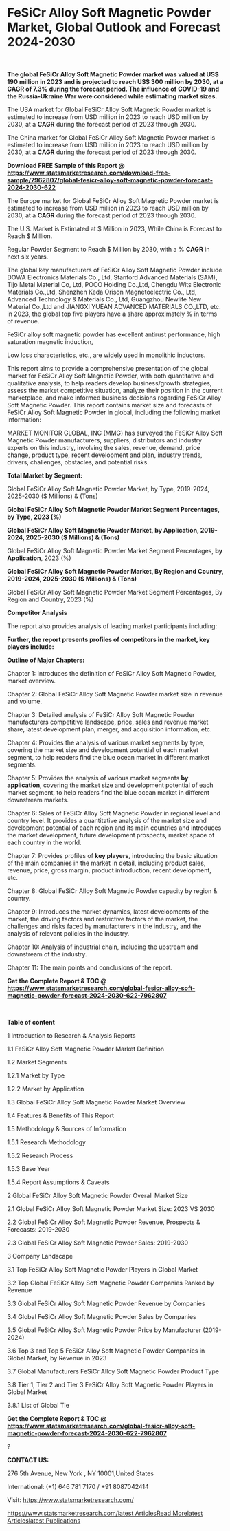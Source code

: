 <h1>FeSiCr Alloy Soft Magnetic Powder Market, Global Outlook and Forecast 2024-2030</h1><br/><p><strong>The global FeSiCr Alloy Soft Magnetic Powder market was valued at US$ 190 million in 2023 and is projected to reach US$ 300 million by 2030, at a <strong>CAGR</strong> of 7.3% during the forecast period. The influence of COVID-19 and the Russia-Ukraine War were considered while estimating market sizes.</strong></p>
 
 
 
 <p>The USA market for Global FeSiCr Alloy Soft Magnetic Powder market is estimated to increase from USD million in 2023 to reach USD million by 2030, at a <strong>CAGR</strong> during the forecast period of 2023 through 2030.</p>
 
 
 
 <p>The China market for Global FeSiCr Alloy Soft Magnetic Powder market is estimated to increase from USD million in 2023 to reach USD million by 2030, at a <strong>CAGR</strong> during the forecast period of 2023 through 2030.</p>
 
 
 
 <p><strong>Download FREE Sample of this Report @ <a href="https://www.statsmarketresearch.com/download-free-sample/7962807/global-fesicr-alloy-soft-magnetic-powder-forecast-2024-2030-622">https://www.statsmarketresearch.com/download-free-sample/7962807/global-fesicr-alloy-soft-magnetic-powder-forecast-2024-2030-622</a></strong></p>
 
 
 
 <p>The Europe market for Global FeSiCr Alloy Soft Magnetic Powder market is estimated to increase from USD million in 2023 to reach USD million by 2030, at a <strong>CAGR</strong> during the forecast period of 2023 through 2030.</p>
 
 
 
 <p>The U.S. Market is Estimated at $ Million in 2023, While China is Forecast to Reach $ Million.</p>
 
 
 
 <p>Regular Powder Segment to Reach $ Million by 2030, with a % <strong>CAGR</strong> in next six years.</p>
 
 
 
 <p>The global key manufacturers of FeSiCr Alloy Soft Magnetic Powder include DOWA Electronics Materials Co., Ltd, Stanford Advanced Materials (SAM), Tijo Metal Material Co, Ltd, POCO Holding Co.,Ltd, Chengdu Wits Electronic Materials Co.,Ltd, Shenzhen Keda Orison Magnetoelectric Co., Ltd, Advanced Technology & Materials Co., Ltd, Guangzhou Newlife New Material Co.,Ltd and JIANGXI YUEAN ADVANCED MATERIALS CO.,LTD, etc. in 2023, the global top five players have a share approximately % in terms of revenue.</p>
 
 
 
 <p>FeSiCr alloy soft magnetic powder has excellent antirust performance, high saturation magnetic induction,</p>
 
 
 
 <p>Low loss characteristics, etc., are widely used in monolithic inductors.</p>
 
 
 
 <p>This report aims to provide a comprehensive presentation of the global market for FeSiCr Alloy Soft Magnetic Powder, with both quantitative and qualitative analysis, to help readers develop business/growth strategies, assess the market competitive situation, analyze their position in the current marketplace, and make informed business decisions regarding FeSiCr Alloy Soft Magnetic Powder. This report contains market size and forecasts of FeSiCr Alloy Soft Magnetic Powder in global, including the following market information:</p>
 
 
 
 <p>MARKET MONITOR GLOBAL, INC (MMG) has surveyed the FeSiCr Alloy Soft Magnetic Powder manufacturers, suppliers, distributors and industry experts on this industry, involving the sales, revenue, demand, price change, product type, recent development and plan, industry trends, drivers, challenges, obstacles, and potential risks.</p>
 
 
 
 <p><strong>Total Market by Segment:</strong></p>
 
 
 
 <p>Global FeSiCr Alloy Soft Magnetic Powder Market, by Type, 2019-2024, 2025-2030 ($ Millions) & (Tons)</p>
 
 
 
 <p><strong>Global FeSiCr Alloy Soft Magnetic Powder Market Segment Percentages, by Type, 2023 (%)</strong></p>
 
 
 
 <p><strong>Global FeSiCr Alloy Soft Magnetic Powder Market, <strong>by Application</strong>, 2019-2024, 2025-2030 ($ Millions) & (Tons)</strong></p>
 
 
 
 <p>Global FeSiCr Alloy Soft Magnetic Powder Market Segment Percentages, <strong>by Application</strong>, 2023 (%)</p>
 
 
 
 <p><strong>Global FeSiCr Alloy Soft Magnetic Powder Market, By Region and Country, 2019-2024, 2025-2030 ($ Millions) & (Tons)</strong></p>
 
 
 
 <p>Global FeSiCr Alloy Soft Magnetic Powder Market Segment Percentages, By Region and Country, 2023 (%)</p>
 
 
 
 <p><strong>Competitor Analysis</strong></p>
 
 
 
 <p>The report also provides analysis of leading market participants including:</p>
 
 
 
 <p><strong>Further, the report presents profiles of competitors in the market, <strong>key players</strong> include:</strong></p>
 
 
 
 <p><strong>Outline of Major Chapters:</strong></p>
 
 
 
 <p>Chapter 1: Introduces the definition of FeSiCr Alloy Soft Magnetic Powder, market overview.</p>
 
 
 
 <p>Chapter 2: Global FeSiCr Alloy Soft Magnetic Powder market size in revenue and volume.</p>
 
 
 
 <p>Chapter 3: Detailed analysis of FeSiCr Alloy Soft Magnetic Powder manufacturers competitive landscape, price, sales and revenue market share, latest development plan, merger, and acquisition information, etc.</p>
 
 
 
 <p>Chapter 4: Provides the analysis of various market segments by type, covering the market size and development potential of each market segment, to help readers find the blue ocean market in different market segments.</p>
 
 
 
 <p>Chapter 5: Provides the analysis of various market segments <strong>by application</strong>, covering the market size and development potential of each market segment, to help readers find the blue ocean market in different downstream markets.</p>
 
 
 
 <p>Chapter 6: Sales of FeSiCr Alloy Soft Magnetic Powder in regional level and country level. It provides a quantitative analysis of the market size and development potential of each region and its main countries and introduces the market development, future development prospects, market space of each country in the world.</p>
 
 
 
 <p>Chapter 7: Provides profiles of <strong>key players</strong>, introducing the basic situation of the main companies in the market in detail, including product sales, revenue, price, gross margin, product introduction, recent development, etc.</p>
 
 
 
 <p>Chapter 8: Global FeSiCr Alloy Soft Magnetic Powder capacity by region & country.</p>
 
 
 
 <p>Chapter 9: Introduces the market dynamics, latest developments of the market, the driving factors and restrictive factors of the market, the challenges and risks faced by manufacturers in the industry, and the analysis of relevant policies in the industry.</p>
 
 
 
 <p>Chapter 10: Analysis of industrial chain, including the upstream and downstream of the industry.</p>
 
 
 
 <p>Chapter 11: The main points and conclusions of the report.</p>
 
 
 
 <div><b>Get the Complete Report & TOC @ <a href="https://www.statsmarketresearch.com/global-fesicr-alloy-soft-magnetic-powder-forecast-2024-2030-622-7962807">https://www.statsmarketresearch.com/global-fesicr-alloy-soft-magnetic-powder-forecast-2024-2030-622-7962807</a></b></div>
 
 
 
 <p><br />
 
 <b>Table of content</b></p>
 
 
 
 <p>1 Introduction to Research & Analysis Reports<br />
 
 1.1 FeSiCr Alloy Soft Magnetic Powder Market Definition<br />
 
 1.2 Market Segments<br />
 
 1.2.1 Market by Type<br />
 
 1.2.2 Market by Application<br />
 
 1.3 Global FeSiCr Alloy Soft Magnetic Powder Market Overview<br />
 
 1.4 Features & Benefits of This Report<br />
 
 1.5 Methodology & Sources of Information<br />
 
 1.5.1 Research Methodology<br />
 
 1.5.2 Research Process<br />
 
 1.5.3 Base Year<br />
 
 1.5.4 Report Assumptions & Caveats<br />
 
 2 Global FeSiCr Alloy Soft Magnetic Powder Overall Market Size<br />
 
 2.1 Global FeSiCr Alloy Soft Magnetic Powder Market Size: 2023 VS 2030<br />
 
 2.2 Global FeSiCr Alloy Soft Magnetic Powder Revenue, Prospects & Forecasts: 2019-2030<br />
 
 2.3 Global FeSiCr Alloy Soft Magnetic Powder Sales: 2019-2030<br />
 
 3 Company Landscape<br />
 
 3.1 Top FeSiCr Alloy Soft Magnetic Powder Players in Global Market<br />
 
 3.2 Top Global FeSiCr Alloy Soft Magnetic Powder Companies Ranked by Revenue<br />
 
 3.3 Global FeSiCr Alloy Soft Magnetic Powder Revenue by Companies<br />
 
 3.4 Global FeSiCr Alloy Soft Magnetic Powder Sales by Companies<br />
 
 3.5 Global FeSiCr Alloy Soft Magnetic Powder Price by Manufacturer (2019-2024)<br />
 
 3.6 Top 3 and Top 5 FeSiCr Alloy Soft Magnetic Powder Companies in Global Market, by Revenue in 2023<br />
 
 3.7 Global Manufacturers FeSiCr Alloy Soft Magnetic Powder Product Type<br />
 
 3.8 Tier 1, Tier 2 and Tier 3 FeSiCr Alloy Soft Magnetic Powder Players in Global Market<br />
 
 3.8.1 List of Global Tie</p>
 
 
 
 <div><b>Get the Complete Report & TOC @ <a href="https://www.statsmarketresearch.com/global-fesicr-alloy-soft-magnetic-powder-forecast-2024-2030-622-7962807">https://www.statsmarketresearch.com/global-fesicr-alloy-soft-magnetic-powder-forecast-2024-2030-622-7962807</a></b></div>
 
 
 
 <p>? </p>
 
 
 
 <p><b>CONTACT US:</b><br />
 
 276 5th Avenue, New York , NY 10001,United States<br />
 
 International: (+1) 646 781 7170 / +91 8087042414<br />
 
 Visit: <a href="https://www.statsmarketresearch.com/">https://www.statsmarketresearch.com/</a><br />
 
 <a href="https://gyeongbokgung.com">https://www.statsmarketresearch.com/</a><a href="https://hallyeomaritime.com">latest Articles</a><a href="https://jingwansa.com">Read More</a><a href="https://nguoiviet.jp/">latest Articles</a><a href="https://www.intelmarketresearch.com/">latest Publications</a></p>